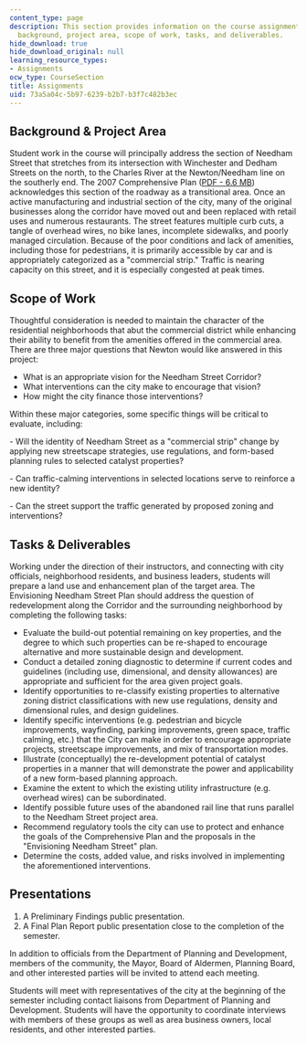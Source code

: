 ```yaml
---
content_type: page
description: This section provides information on the course assignments, including
  background, project area, scope of work, tasks, and deliverables.
hide_download: true
hide_download_original: null
learning_resource_types:
- Assignments
ocw_type: CourseSection
title: Assignments
uid: 73a5a04c-5b97-6239-b2b7-b3f7c482b3ec
---
```


Background & Project Area
-------------------------

Student work in the course will principally address the section of Needham Street that stretches from its intersection with Winchester and Dedham Streets on the north, to the Charles River at the Newton/Needham line on the southerly end. The 2007 Comprehensive Plan ([PDF - 6.6 MB](https://www.newtonma.gov/home/showpublisheddocument?id=41594)) acknowledges this section of the roadway as a transitional area. Once an active manufacturing and industrial section of the city, many of the original businesses along the corridor have moved out and been replaced with retail uses and numerous restaurants. The street features multiple curb cuts, a tangle of overhead wires, no bike lanes, incomplete sidewalks, and poorly managed circulation. Because of the poor conditions and lack of amenities, including those for pedestrians, it is primarily accessible by car and is appropriately categorized as a "commercial strip." Traffic is nearing capacity on this street, and it is especially congested at peak times.

Scope of Work
-------------

Thoughtful consideration is needed to maintain the character of the residential neighborhoods that abut the commercial district while enhancing their ability to benefit from the amenities offered in the commercial area. There are three major questions that Newton would like answered in this project:

*   What is an appropriate vision for the Needham Street Corridor?
*   What interventions can the city make to encourage that vision?
*   How might the city finance those interventions?

Within these major categories, some specific things will be critical to evaluate, including:

\- Will the identity of Needham Street as a "commercial strip" change by applying new streetscape strategies, use regulations, and form-based planning rules to selected catalyst properties?

\- Can traffic-calming interventions in selected locations serve to reinforce a new identity?

\- Can the street support the traffic generated by proposed zoning and interventions?

Tasks & Deliverables
--------------------

Working under the direction of their instructors, and connecting with city officials, neighborhood residents, and business leaders, students will prepare a land use and enhancement plan of the target area. The Envisioning Needham Street Plan should address the question of redevelopment along the Corridor and the surrounding neighborhood by completing the following tasks:

*   Evaluate the build-out potential remaining on key properties, and the degree to which such properties can be re-shaped to encourage alternative and more sustainable design and development.
*   Conduct a detailed zoning diagnostic to determine if current codes and guidelines (including use, dimensional, and density allowances) are appropriate and sufficient for the area given project goals.
*   Identify opportunities to re-classify existing properties to alternative zoning district classifications with new use regulations, density and dimensional rules, and design guidelines.
*   Identify specific interventions (e.g. pedestrian and bicycle improvements, wayfinding, parking improvements, green space, traffic calming, etc.) that the City can make in order to encourage appropriate projects, streetscape improvements, and mix of transportation modes.
*   Illustrate (conceptually) the re-development potential of catalyst properties in a manner that will demonstrate the power and applicability of a new form-based planning approach.
*   Examine the extent to which the existing utility infrastructure (e.g. overhead wires) can be subordinated.
*   Identify possible future uses of the abandoned rail line that runs parallel to the Needham Street project area.
*   Recommend regulatory tools the city can use to protect and enhance the goals of the Comprehensive Plan and the proposals in the "Envisioning Needham Street" plan.
*   Determine the costs, added value, and risks involved in implementing the aforementioned interventions.

Presentations
-------------

1.  A Preliminary Findings public presentation.
2.  A Final Plan Report public presentation close to the completion of the semester.

In addition to officials from the Department of Planning and Development, members of the community, the Mayor, Board of Aldermen, Planning Board, and other interested parties will be invited to attend each meeting.

Students will meet with representatives of the city at the beginning of the semester including contact liaisons from Department of Planning and Development. Students will have the opportunity to coordinate interviews with members of these groups as well as area business owners, local residents, and other interested parties.
